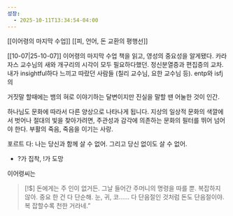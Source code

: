 ```yaml
---
성장:
  - 2025-10-11T13:34:54-04:00
---
```

[[이어령의 마지막 수업]] [[피, 언어, 돈 교환의 평행선]]

[[10-07|25-10-07]]
이어령의 마지막 수업 책을 읽고, 영성의 중요성을 알게됐다. 카라자스 교수님의 새와 개구리의 시각이 모두 필요하다했던. 정신분열증과 편집증의 교차. 내가 insightful하다 느끼고 따랐던 사람들 (칠리 교수님, 요한 교수님 등). entp와 isfj의 

거짓말 할때에는 뱀의 혀로 이야기하는 달변이지만 진실을 말할 땐 어눌한 것이 인간.

하나님도 문화에 따라서 다른 양상으로 나타나게 됩니다. 지상의 일상적 문화의 색깔에서 벗어나 절대의 빛을 찾아가려면, 주관성과 감각에 의존하는 문화의 필터를 뛰어 넘어야 한다. 부활의 죽음, 죽음을 이기는 사랑.

포르트 다: 나는 당신과 함께 살 수 없어. 그리고 당신 없이도 살 수 없어.
- ?가 집착, !가 도망

이어령씨는 

> [!$] 
> 돈에게는 주 인이 없거든. 그날 들어간 주머니의 명령을 따를 뿐. 복잡하지 않아. 중요 한 건 다 단순해. 눈, 귀, 코…… 다 단음절인 것처럼 돈도 단음절이야. 복 잡할수록 천한 거라네.”


